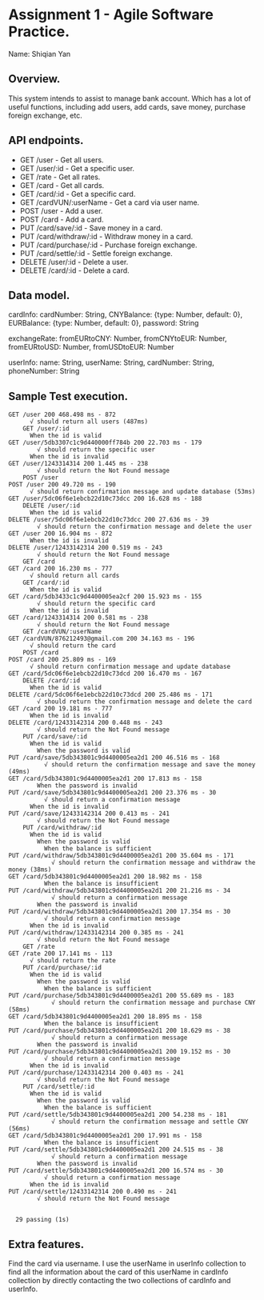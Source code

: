 # Assignment 1 - Agile Software Practice.

Name: Shiqian Yan

## Overview.

This system intends to assist to manage bank account. Which has a lot of useful functions, including
add users, add cards, save money, purchase foreign exchange, etc.

## API endpoints.

 + GET /user - Get all users.
 + GET /user/:id - Get a specific user.
 + GET /rate - Get all rates.
 + GET /card - Get all cards.
 + GET /card/:id - Get a specific card.
 + GET /cardVUN/:userName - Get a card via user name.
 + POST /user - Add a user.
 + POST /card - Add a card.
 + PUT /card/save/:id - Save money in a card.
 + PUT /card/withdraw/:id - Withdraw money in a card.
 + PUT /card/purchase/:id - Purchase foreign exchange.
 + PUT /card/settle/:id - Settle foreign exchange.
 + DELETE /user/:id - Delete a user.
 + DELETE /card/:id - Delete a card.

## Data model.

cardInfo:
	cardNumber: String,
	CNYBalance: {type: Number, default: 0},
       	EURBalance: {type: Number, default: 0},
  	password: String

exchangeRate:
  	fromEURtoCNY: Number,
  	fromCNYtoEUR: Number,
  	fromEURtoUSD: Number,
  	fromUSDtoEUR: Number

userInfo:
  	name: String,
  	userName: String,
  	cardNumber: String,
  	phoneNumber: String


## Sample Test execution.

~~~
GET /user 200 468.498 ms - 872
      √ should return all users (487ms)
    GET /user/:id
      When the id is valid
GET /user/5db3307c1c9d440000ff784b 200 22.703 ms - 179
        √ should return the specific user
      When the id is invalid
GET /user/1243314314 200 1.445 ms - 238
        √ should return the Not Found message
    POST /user
POST /user 200 49.720 ms - 190
      √ should return confirmation message and update database (53ms)
GET /user/5dc06f6e1ebcb22d10c73dcc 200 16.628 ms - 188
    DELETE /user/:id
      When the id is valid
DELETE /user/5dc06f6e1ebcb22d10c73dcc 200 27.636 ms - 39
        √ should return the confirmation message and delete the user
GET /user 200 16.904 ms - 872
      When the id is invalid
DELETE /user/12433142314 200 0.519 ms - 243
        √ should return the Not Found message
    GET /card
GET /card 200 16.230 ms - 777
      √ should return all cards
    GET /card/:id
      When the id is valid
GET /card/5db3433c1c9d4400005ea2cf 200 15.923 ms - 155
        √ should return the specific card
      When the id is invalid
GET /card/1243314314 200 0.581 ms - 238
        √ should return the Not Found message
    GET /cardVUN/:userName
GET /cardVUN/876212493@gmail.com 200 34.163 ms - 196
      √ should return the card
    POST /card
POST /card 200 25.809 ms - 169
      √ should return confirmation message and update database
GET /card/5dc06f6e1ebcb22d10c73dcd 200 16.470 ms - 167
    DELETE /card/:id
      When the id is valid
DELETE /card/5dc06f6e1ebcb22d10c73dcd 200 25.486 ms - 171
        √ should return the confirmation message and delete the card
GET /card 200 19.181 ms - 777
      When the id is invalid
DELETE /card/12433142314 200 0.448 ms - 243
        √ should return the Not Found message
    PUT /card/save/:id
      When the id is valid
        When the password is valid
PUT /card/save/5db343801c9d4400005ea2d1 200 46.516 ms - 168
          √ should return the confirmation message and save the money (49ms)
GET /card/5db343801c9d4400005ea2d1 200 17.813 ms - 158
        When the password is invalid
PUT /card/save/5db343801c9d4400005ea2d1 200 23.376 ms - 30
          √ should return a confirmation message
      When the id is invalid
PUT /card/save/12433142314 200 0.413 ms - 241
        √ should return the Not Found message
    PUT /card/withdraw/:id
      When the id is valid
        When the password is valid
          When the balance is sufficient
PUT /card/withdraw/5db343801c9d4400005ea2d1 200 35.604 ms - 171
            √ should return the confirmation message and withdraw the money (38ms)
GET /card/5db343801c9d4400005ea2d1 200 18.982 ms - 158
          When the balance is insufficient
PUT /card/withdraw/5db343801c9d4400005ea2d1 200 21.216 ms - 34
            √ should return a confirmation message
        When the password is invalid
PUT /card/withdraw/5db343801c9d4400005ea2d1 200 17.354 ms - 30
          √ should return a confirmation message
      When the id is invalid
PUT /card/withdraw/12433142314 200 0.385 ms - 241
        √ should return the Not Found message
    GET /rate
GET /rate 200 17.141 ms - 113
      √ should return the rate
    PUT /card/purchase/:id
      When the id is valid
        When the password is valid
          When the balance is sufficient
PUT /card/purchase/5db343801c9d4400005ea2d1 200 55.689 ms - 183
            √ should return the confirmation message and purchase CNY (58ms)
GET /card/5db343801c9d4400005ea2d1 200 18.895 ms - 158
          When the balance is insufficient
PUT /card/purchase/5db343801c9d4400005ea2d1 200 18.629 ms - 38
            √ should return a confirmation message
        When the password is invalid
PUT /card/purchase/5db343801c9d4400005ea2d1 200 19.152 ms - 30
          √ should return a confirmation message
      When the id is invalid
PUT /card/purchase/12433142314 200 0.403 ms - 241
        √ should return the Not Found message
    PUT /card/settle/:id
      When the id is valid
        When the password is valid
          When the balance is sufficient
PUT /card/settle/5db343801c9d4400005ea2d1 200 54.238 ms - 181
            √ should return the confirmation message and settle CNY (56ms)
GET /card/5db343801c9d4400005ea2d1 200 17.991 ms - 158
          When the balance is insufficient
PUT /card/settle/5db343801c9d4400005ea2d1 200 24.515 ms - 38
            √ should return a confirmation message
        When the password is invalid
PUT /card/settle/5db343801c9d4400005ea2d1 200 16.574 ms - 30
          √ should return a confirmation message
      When the id is invalid
PUT /card/settle/12433142314 200 0.490 ms - 241
        √ should return the Not Found message


  29 passing (1s)
~~~

## Extra features.

Find the card via username. I use the userName in userInfo collection to find all the information about 
the card of this userName in cardInfo collection by directly contacting the two collections of cardInfo and userInfo.